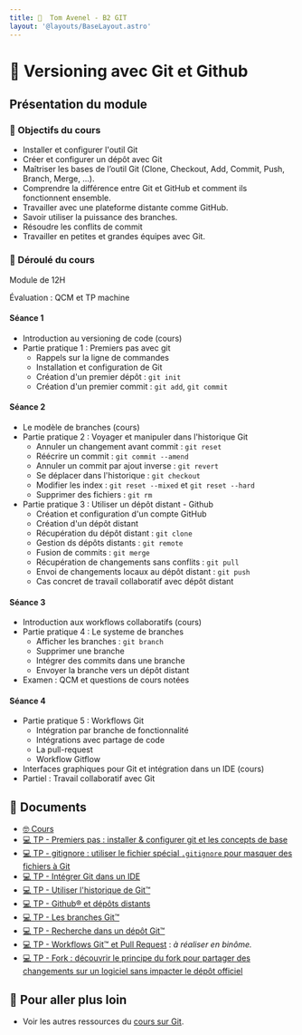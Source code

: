 ```yaml
---
title: 󰊤  Tom Avenel - B2 GIT
layout: '@layouts/BaseLayout.astro'
---
```


# 󰊤  Versioning avec Git et Github

## Présentation du module

### 🎯 Objectifs du cours

- Installer et configurer l'outil Git
- Créer et configurer un dépôt avec Git
- Maîtriser les bases de l’outil Git (Clone, Checkout, Add, Commit, Push, Branch, Merge, ...).
- Comprendre la différence entre Git et GitHub et comment ils fonctionnent ensemble.
- Travailler avec une plateforme distante comme GitHub.
- Savoir utiliser la puissance des branches.
- Résoudre les conflits de commit
- Travailler en petites et grandes équipes avec Git.

### 📅 Déroulé du cours

Module de 12H

Évaluation : QCM et TP machine

#### Séance 1

- Introduction au versioning de code (cours)
- Partie pratique 1 : Premiers pas avec git
  - Rappels sur la ligne de commandes
  - Installation et configuration de Git
  - Création d'un premier dépôt : `git init`
  - Création d'un premier commit : `git add`, `git commit`

#### Séance 2

- Le modèle de branches (cours)
- Partie pratique 2 : Voyager et manipuler dans l'historique Git
  - Annuler un changement avant commit : `git reset`
  - Réécrire un commit : `git commit --amend`
  - Annuler un commit par ajout inverse : `git revert`
  - Se déplacer dans l'historique : `git checkout`
  - Modifier les index : `git reset --mixed` et `git reset --hard`
  - Supprimer des fichiers : `git rm`
- Partie pratique 3 : Utiliser un dépôt distant - Github
  - Création et configuration d'un compte GitHub
  - Création d'un dépôt distant
  - Récupération du dépôt distant : `git clone`
  - Gestion ds dépôts distants : `git remote`
  - Fusion de commits : `git merge`
  - Récupération de changements sans conflits : `git pull`
  - Envoi de changements locaux au dépôt distant : `git push`
  - Cas concret de travail collaboratif avec dépôt distant

#### Séance 3

- Introduction aux workflows collaboratifs (cours)
- Partie pratique 4 : Le systeme de branches
  - Afficher les branches : `git branch`
  - Supprimer une branche
  - Intégrer des commits dans une branche
  - Envoyer la branche vers un dépôt distant
- Examen : QCM et questions de cours notées

#### Séance 4

- Partie pratique 5 : Workflows Git
  - Intégration par branche de fonctionnalité
  - Intégrations avec partage de code
  - La pull-request
  - Workflow Gitflow
- Interfaces graphiques pour Git et intégration dans un IDE (cours)
- Partiel : Travail collaboratif avec Git

## 📑 Documents

- [🤓 Cours](/cours/git/cours)
- [💻 TP - Premiers pas : installer & configurer git et les concepts de base](/cours/git/tp-commit)
- [💻 TP - gitignore : utiliser le fichier spécial `.gitignore` pour masquer des fichiers à Git](/cours/git/tp-gitignore)
- [💻 TP - Intégrer Git dans un IDE](/cours/git/tp-ide)
- [💻 TP - Utiliser l'historique de Git™](/cours/git/tp-historique)
- [💻 TP - Github® et dépôts distants](/cours/git/tp-github)
- [💻 TP - Les branches Git™](/cours/git/tp-branches)
- [💻 TP - Recherche dans un dépôt Git™](/cours/git/tp-grep)
- [💻 TP - Workflows Git™ et Pull Request](/cours/git/tp-workflows-pr) : _à réaliser en binôme._
- [💻 TP - Fork : découvrir le principe du fork pour partager des changements sur un logiciel sans impacter le dépôt officiel](/cours/git/tp-fork)
## 🚀 Pour aller plus loin

- Voir les autres ressources du [cours sur Git](/cours/git).
